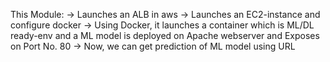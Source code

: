 This Module:
  -> Launches an ALB in aws 
  -> Launches an EC2-instance and configure docker
  -> Using Docker, it launches a container which is ML/DL ready-env and a ML model is deployed on Apache webserver and Exposes on Port No. 80
  -> Now, we can get prediction of ML model using URL

